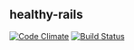 healthy-rails
--------
[![Code Climate](https://codeclimate.com/github/ConorSmalley/healthy-rails/badges/gpa.svg)](https://codeclimate.com/github/ConorSmalley/healthy-rails) 
[![Build Status](https://travis-ci.org/ConorSmalley/healthy-rails.png?branch=master)](https://travis-ci.org/ConorSmalley/healthy-rails)
